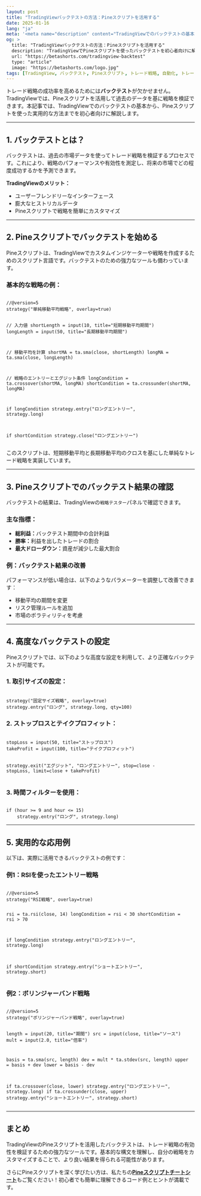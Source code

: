 ```yaml
---
layout: post
title: "TradingViewバックテストの方法：Pineスクリプトを活用する"
date: 2025-01-16
lang: "ja"
meta: '<meta name="description" content="TradingViewでのバックテストの基本を初心者向けに解説。Pineスクリプトを活用して戦略を検証し、トレードの成功率を向上させる方法を紹介します。"><meta name="keywords" content="TradingView, バックテスト, Pineスクリプト, トレード戦略, トレード分析, Pineスクリプト入門"><meta name="author" content="Beta Shorts"><meta name="robots" content="index, follow"><link rel="canonical" href="https://betashorts.com/tradingview-backtest">'
og: >
  title: "TradingViewバックテストの方法：Pineスクリプトを活用する"
  description: "TradingViewでPineスクリプトを使ったバックテストを初心者向けに解説。カスタム戦略を作成し、パフォーマンスを効率的に検証する方法を学びましょう。"
  url: "https://betashorts.com/tradingview-backtest"
  type: "article"
  image: "https://betashorts.com/logo.jpg"
tags: [TradingView, バックテスト, Pineスクリプト, トレード戦略, 自動化, トレード分析]
---
```


<p>トレード戦略の成功率を高めるためには<strong>バックテスト</strong>が欠かせません。TradingViewでは、Pineスクリプトを活用して過去のデータを基に戦略を検証できます。本記事では、TradingViewでのバックテストの基本から、Pineスクリプトを使った実用的な方法までを初心者向けに解説します。</p>

---

<h2>1. バックテストとは？</h2>
<p>バックテストは、過去の市場データを使ってトレード戦略を検証するプロセスです。これにより、戦略のパフォーマンスや有効性を測定し、将来の市場でどの程度成功するかを予測できます。</p>
<p><strong>TradingViewのメリット：</strong></p>
<ul>
  <li>ユーザーフレンドリーなインターフェース</li>
  <li>膨大なヒストリカルデータ</li>
  <li>Pineスクリプトで戦略を簡単にカスタマイズ</li>
</ul>

---

<h2>2. Pineスクリプトでバックテストを始める</h2>
<p>Pineスクリプトは、TradingViewでカスタムインジケーターや戦略を作成するためのスクリプト言語です。バックテストのための強力なツールも備わっています。</p>

<h3>基本的な戦略の例：</h3>
<pre><code>
//@version=5
strategy("単純移動平均戦略", overlay=true)

// 入力値
shortLength = input(10, title="短期移動平均期間")
longLength = input(50, title="長期移動平均期間")

// 移動平均を計算
shortMA = ta.sma(close, shortLength)
longMA = ta.sma(close, longLength)

// 戦略のエントリーとエグジット条件
longCondition = ta.crossover(shortMA, longMA)
shortCondition = ta.crossunder(shortMA, longMA)

if longCondition
    strategy.entry("ロングエントリー", strategy.long)

if shortCondition
    strategy.close("ロングエントリー")
</code></pre>

<p>このスクリプトは、短期移動平均と長期移動平均のクロスを基にした単純なトレード戦略を実装しています。</p>

---

<h2>3. Pineスクリプトでのバックテスト結果の確認</h2>
<p>バックテストの結果は、TradingViewの<code>戦略テスター</code>パネルで確認できます。</p>
<h3>主な指標：</h3>
<ul>
  <li><strong>総利益：</strong>バックテスト期間中の合計利益</li>
  <li><strong>勝率：</strong>利益を出したトレードの割合</li>
  <li><strong>最大ドローダウン：</strong>資産が減少した最大割合</li>
</ul>

<h3>例：バックテスト結果の改善</h3>
<p>パフォーマンスが低い場合は、以下のようなパラメーターを調整して改善できます：</p>
<ul>
  <li>移動平均の期間を変更</li>
  <li>リスク管理ルールを追加</li>
  <li>市場のボラティリティを考慮</li>
</ul>

---

<h2>4. 高度なバックテストの設定</h2>
<p>Pineスクリプトでは、以下のような高度な設定を利用して、より正確なバックテストが可能です。</p>

<h3>1. 取引サイズの設定：</h3>
<pre><code>
strategy("固定サイズ戦略", overlay=true)
strategy.entry("ロング", strategy.long, qty=100)
</code></pre>

<h3>2. ストップロスとテイクプロフィット：</h3>
<pre><code>
stopLoss = input(50, title="ストップロス")
takeProfit = input(100, title="テイクプロフィット")

strategy.exit("エグジット", "ロングエントリー", stop=close - stopLoss, limit=close + takeProfit)
</code></pre>

<h3>3. 時間フィルターを使用：</h3>
<pre><code>
if (hour >= 9 and hour <= 15)
    strategy.entry("ロング", strategy.long)
</code></pre>

---

<h2>5. 実用的な応用例</h2>
<p>以下は、実際に活用できるバックテストの例です：</p>

<h3>例1：RSIを使ったエントリー戦略</h3>
<pre><code>
//@version=5
strategy("RSI戦略", overlay=true)

rsi = ta.rsi(close, 14)
longCondition = rsi < 30
shortCondition = rsi > 70

if longCondition
    strategy.entry("ロングエントリー", strategy.long)

if shortCondition
    strategy.entry("ショートエントリー", strategy.short)
</code></pre>

<h3>例2：ボリンジャーバンド戦略</h3>
<pre><code>
//@version=5
strategy("ボリンジャーバンド戦略", overlay=true)

length = input(20, title="期間")
src = input(close, title="ソース")
mult = input(2.0, title="倍率")

basis = ta.sma(src, length)
dev = mult * ta.stdev(src, length)
upper = basis + dev
lower = basis - dev

if ta.crossover(close, lower)
    strategy.entry("ロングエントリー", strategy.long)
if ta.crossunder(close, upper)
    strategy.entry("ショートエントリー", strategy.short)
</code></pre>

---

<h2>まとめ</h2>
<p>TradingViewのPineスクリプトを活用したバックテストは、トレード戦略の有効性を検証するための強力なツールです。基本的な構文を理解し、自分の戦略をカスタマイズすることで、より良い結果を得られる可能性があります。</p>
<p>さらにPineスクリプトを深く学びたい方は、私たちの<a href="https://betashorts.gumroad.com/l/kwrjr" target="_blank"><strong>Pineスクリプトチートシート</strong></a>もご覧ください！初心者でも簡単に理解できるコード例とヒントが満載です。</p>
